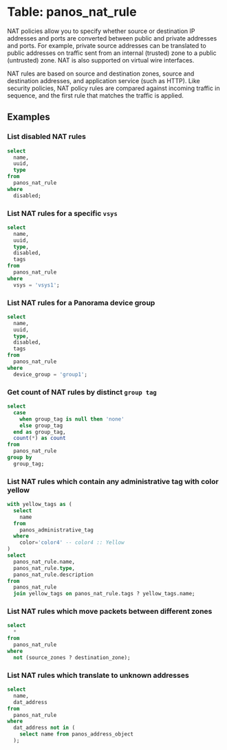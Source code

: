 # Table: panos_nat_rule

NAT policies allow you to specify whether source or destination IP addresses and ports are converted between public and private addresses and ports. For example, private source addresses can be translated to public addresses on traffic sent from an internal (trusted) zone to a public (untrusted) zone. NAT is also supported on virtual wire interfaces.

NAT rules are based on source and destination zones, source and destination addresses, and application service (such as HTTP). Like security policies, NAT policy rules are compared against incoming traffic in sequence, and the first rule that matches the traffic is applied.

## Examples

### List disabled NAT rules

```sql
select
  name,
  uuid,
  type
from
  panos_nat_rule
where
  disabled;
```

### List NAT rules for a specific `vsys`

```sql
select
  name,
  uuid,
  type,
  disabled,
  tags
from
  panos_nat_rule
where
  vsys = 'vsys1';
```

### List NAT rules for a **Panorama** device group

```sql
select
  name,
  uuid,
  type,
  disabled,
  tags
from
  panos_nat_rule
where
  device_group = 'group1';
```

### Get count of NAT rules by distinct `group tag`

```sql
select
  case
    when group_tag is null then 'none'
    else group_tag
  end as group_tag,
  count(*) as count
from
  panos_nat_rule
group by
  group_tag;
```

### List NAT rules which contain any administrative tag with color yellow

```sql
with yellow_tags as (
  select
    name
  from
    panos_administrative_tag
  where
    color='color4' -- color4 :: Yellow
)
select
  panos_nat_rule.name,
  panos_nat_rule.type,
  panos_nat_rule.description
from
  panos_nat_rule
  join yellow_tags on panos_nat_rule.tags ? yellow_tags.name;
```

### List NAT rules which move packets between different zones

```sql
select
  *
from
  panos_nat_rule
where
  not (source_zones ? destination_zone);
```

### List NAT rules which translate to unknown addresses

```sql
select
  name,
  dat_address
from
  panos_nat_rule
where
  dat_address not in (
    select name from panos_address_object
  );
```
